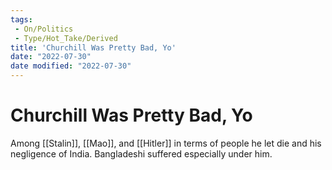 ```yaml
---
tags:
 - On/Politics
 - Type/Hot_Take/Derived
title: 'Churchill Was Pretty Bad, Yo'
date: "2022-07-30"
date modified: "2022-07-30"
---
```


# Churchill Was Pretty Bad, Yo
Among [[Stalin]], [[Mao]], and [[Hitler]] in terms of people he let die and his negligence of India. Bangladeshi suffered especially under him.
